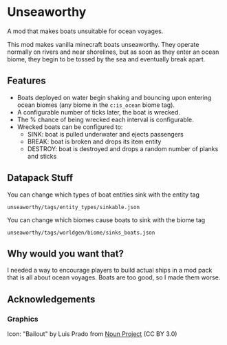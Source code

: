 # Unseaworthy

A mod that makes boats unsuitable for ocean voyages.

This mod makes vanilla minecraft boats unseaworthy. They operate normally on rivers and near shorelines, but as soon as
they enter an ocean biome, they begin to be tossed by the sea and eventually break apart.

## Features

- Boats deployed on water begin shaking and bouncing upon entering ocean biomes (any biome in the `c:is_ocean`  biome
  tag).
- A configurable number of ticks later, the boat is wrecked.
- The % chance of being wrecked each interval is configurable.
- Wrecked boats can be configured to:
    - SINK: boat is pulled underwater and ejects passengers
    - BREAK: boat is broken and drops its item entity
    - DESTROY: boat is destroyed and drops a random number of planks and sticks

## Datapack Stuff

You can change which types of boat entities sink with the entity tag

```
unseaworthy/tags/entity_types/sinkable.json
``` 

You can change which biomes cause boats to sink with the biome tag

```
unseaworthy/tags/worldgen/biome/sinks_boats.json
```

## Why would you want that?

I needed a way to encourage players to build actual ships in a mod pack that is all about ocean voyages. Boats are too
good, so I made them worse.

## Acknowledgements

### Graphics

Icon: "Bailout" by Luis Prado
from <a href="https://thenounproject.com/browse/icons/term/bailout/" target="_blank" title="bailout Icons">Noun
Project</a> (CC BY 3.0)
